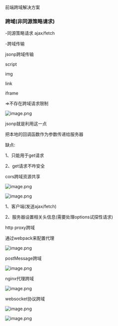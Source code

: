  前端跨域解决方案 

### 跨域(非同源策略请求)

-同源策略请求 ajax/fetch

-跨域传输

 jsonp跨域传输 

script

img

link

iframe

=>不存在跨域请求限制

![image.png](D:/%E6%96%87%E4%BB%B6/typora%E5%9B%BE%E7%89%87/1642314405710-3dce38dd-5246-4091-b97d-95a220f7410f.webp)



jsonp就是利用这一点

把本地的回调函数作为参数传递给服务器

缺点:

1、只能用于get请求

2、get请求不咋安全

 cors跨域资源共享 

![image.png](D:/%E6%96%87%E4%BB%B6/typora%E5%9B%BE%E7%89%87/1642316364514-f7e97d3a-c9e5-42a6-ba2c-df0389a1a9e5.webp)





![image.png](D:/%E6%96%87%E4%BB%B6/typora%E5%9B%BE%E7%89%87/1642316387442-8f76b6ec-b0d3-4e22-99c9-314b4b39b217.webp)



1、客户端(发送ajax/fetch)

2、服务器设置相关头信息(需要处理options试探性请求)



 http proxy跨域 

通过webpack来配置代理

![image.png](D:/%E6%96%87%E4%BB%B6/typora%E5%9B%BE%E7%89%87/1642348759239-6205c190-399b-4792-b2e3-d7e928d83e77.webp)





 postMessage跨域 

![image.png](D:/%E6%96%87%E4%BB%B6/typora%E5%9B%BE%E7%89%87/1642348792115-68b4ca26-a3ce-4e71-b98e-db247bcacd26.webp)





 nginx代理跨域 

![image.png](D:/%E6%96%87%E4%BB%B6/typora%E5%9B%BE%E7%89%87/1642349305564-ebd6c51d-3d7a-43cc-9c1e-6f03c8d75976.webp)





 websocket协议跨域 

![image.png](D:/%E6%96%87%E4%BB%B6/typora%E5%9B%BE%E7%89%87/1642349279429-29ade4ba-966c-4552-a518-8f18742f7008.webp)



![image.png](D:/%E6%96%87%E4%BB%B6/typora%E5%9B%BE%E7%89%87/1642349288558-b0412e24-1834-4b4c-8a30-95f6e11b938e.webp)



